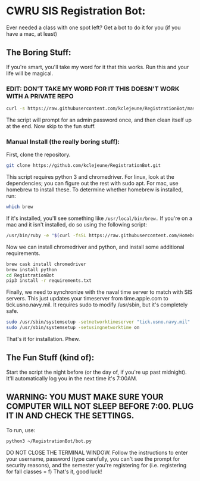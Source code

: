 # CWRU SIS Registration Bot:

Ever needed a class with one spot left? Get a bot to do it for you (if you have a mac, at least)

## The Boring Stuff:

If you're smart, you'll take my word for it that this works. Run this and your life will be magical. 
### EDIT: DON'T TAKE MY WORD FOR IT THIS DOESN'T WORK WITH A PRIVATE REPO

```bash
curl -s https://raw.githubusercontent.com/kclejeune/RegistrationBot/master/setup.sh?token=ALM4eInbVfPxflCvkGt5zwkoY9eGwHzfks5b-4F7wA%3D%3D | sh
```
The script will prompt for an admin password once, and then clean itself up at the end. Now skip to the fun stuff.

### Manual Install (the really boring stuff):

First, clone the repository.  
```bash
git clone https://github.com/kclejeune/RegistrationBot.git
```
This script requires python 3 and chromedriver. For linux, look at the dependencies; you can figure out the rest with sudo apt. For mac, use homebrew to install these. 
To determine whether homebrew is installed, run:
```bash
which brew
```
If it's installed, you'll see something like `/usr/local/bin/brew.`
If you're on a mac and it isn't installed, do so using the following script:
```bash
/usr/bin/ruby -e "$(curl -fsSL https://raw.githubusercontent.com/Homebrew/install/master/install)"
```
Now we can install chromedriver and python, and install some additional requirements.
```bash
brew cask install chromedriver
brew install python
cd RegistrationBot
pip3 install -r requirements.txt
```
Finally, we need to synchronize with the naval time server to match with SIS servers.  This just updates your timeserver from time.apple.com to tick.usno.navy.mil. It requires sudo to modify /usr/sbin, but it's completely safe.
```bash
sudo /usr/sbin/systemsetup -setnetworktimeserver "tick.usno.navy.mil"
sudo /usr/sbin/systemsetup -setusingnetworktime on
```
That's it for installation.  Phew.
## The Fun Stuff (kind of):
Start the script the night before (or the day of, if you're up past midnight). It'll automatically log you in the next time it's 7:00AM. 
## WARNING: YOU MUST MAKE SURE YOUR COMPUTER WILL NOT SLEEP BEFORE 7:00.  PLUG IT IN AND CHECK THE SETTINGS.
To run, use:
```bash
python3 ~/RegistrationBot/bot.py
```
DO NOT CLOSE THE TERMINAL WINDOW. Follow the instructions to enter your username, password (type carefully, you can't see the prompt for security reasons), and the semester you're registering for (i.e. registering for fall classes = f)
That's it, good luck!
